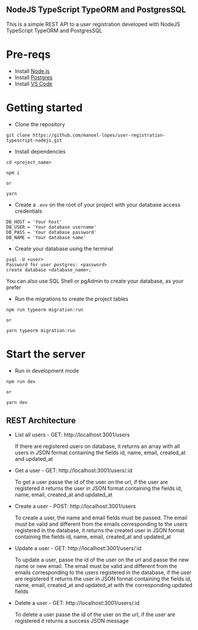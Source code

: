 ## NodeJS TypeScript TypeORM and PostgresSQL

This is a simple REST API to a user registration developed with NodeJS TypeScript TypeORM and PostgresSQL

# Pre-reqs
- Install [Node.js](https://nodejs.org/en/)
- Install [Postgres](https://www.postgresql.org/download/)
- Install [VS Code](https://code.visualstudio.com/)

# Getting started
- Clone the repository
```
git clone https://github.com/manoel-lopes/user-registration-typescript-nodejs.git
```
- Install dependencies
```
cd <project_name>

npm i

or

yarn
```
- Create a `.env` on the root of your project with your database access credentials
```
DB_HOST = 'Your host'
DB_USER = 'Your database username'
DB_PASS = 'Your database password'
DB_NAME = 'Your database name'
```
- Create your database using the terminal
```
psql -U <user>
Password for user postgres: <password>
create database <database_name>;
```
You can also use SQL Shell or pgAdmin to create your database, as your prefer

- Run the migrations to create the project tables
```
npm run typeorm migration:run

or

yarn typeorm migration:run
```
# Start the server
- Run in development mode
```
npm run dev

or

yarn dev
```

## REST Architecture

- List all users - GET: http://localhost:3001/users
 
  If there are registered users on database, it returns an array with all users in JSON format containing the fields id, name, email, created_at and updated_at

- Get a user - GET: http://localhost:3001/users/:id
 
  To get a user passe the id of the user on the url, if the user are registered it returns the user in JSON format containing the fields id, name, email, created_at and updated_at
   
- Create a user - POST: http://localhost:3001/users 
 
  To create a user, the name and email fields must be passed. The email must be valid and different from the emails corresponding to the users registered in the database, it returns the created user in JSON format containing the fields id, name, email, created_at and updated_at

- Update a user - GET: http://localhost:3001/users/:id

  To update a user, passe the id of the user on the url and passe the new name or new email. The email must be valid and different from the emails corresponding to the users registered in the database, if the user are registered it returns the user in JSON format containing the fields id, name, email, created_at and updated_at with the corresponding updated fields

- Delete a user - GET: http://localhost:3001/users/:id
 
  To delete a user passe the id of the user on the url, if the user are registered it returns a success JSON message
